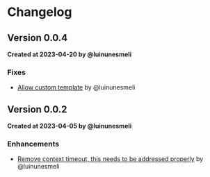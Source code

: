 # Changelog

## Version 0.0.4
**Created at 2023-04-20 by @luinunesmeli**

### Fixes
* [Allow custom template](https://github.com/luinunesmeli/goscriba/pull/98) by @luinunesmeli


## Version 0.0.2
**Created at 2023-04-05 by @luinunesmeli**

### Enhancements
* [Remove context timeout, this needs to be addressed properly](https://github.com/luinunesmeli/goscriba/pull/60) by @luinunesmeli
